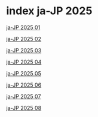 # index ja-JP 2025

<a href="./01">ja-JP 2025 01</a>

<a href="./02">ja-JP 2025 02</a>

<a href="./03">ja-JP 2025 03</a>

<a href="./04">ja-JP 2025 04</a>

<a href="./05">ja-JP 2025 05</a>

<a href="./06">ja-JP 2025 06</a>

<a href="./07">ja-JP 2025 07</a>

<a href="./08">ja-JP 2025 08</a>
